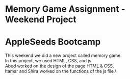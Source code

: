 # Memory Game Assignment - Weekend Project
# AppleSeeds Bootcamp

This weekend we did a new project called memory game.\
In this project, we used HTML, CSS, and js.\
Abed worked on the design of the page HTML & CSS.\
Itamar and Shira worked on the functions of the js file.\
